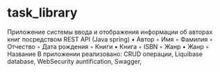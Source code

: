 # task_library
Приложение системы ввода и отображения информации об авторах книг посредством REST  API (Java spring)
•	Автор
  ◦ Имя
  ◦	Фамилия
  ◦	Отчество
  ◦	Дата рождения
  ◦	Книги
•	Книга
  ◦	ISBN
  ◦	Жанр
•	Жанр
  ◦	Название
В приложении реализовано: CRUD операции, Liquibase database, WebSecurity auntification, Swagger,

